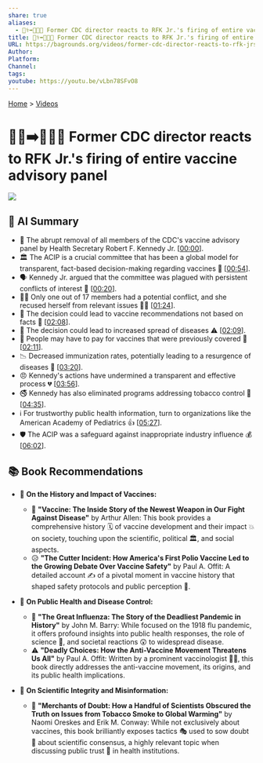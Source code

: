 ```yaml
---
share: true
aliases:
  - 👨‍⚕️➡️😬💉💥 Former CDC director reacts to RFK Jr.'s firing of entire vaccine advisory panel
title: 👨‍⚕️➡️😬💉💥 Former CDC director reacts to RFK Jr.'s firing of entire vaccine advisory panel
URL: https://bagrounds.org/videos/former-cdc-director-reacts-to-rfk-jrs-firing-of-entire-vaccine-advisory-panel
Author: 
Platform: 
Channel: 
tags: 
youtube: https://youtu.be/vLbn78SFvO8
---
```

[Home](../index.md) > [Videos](./index.md)  
# 👨‍⚕️➡️😬💉💥 Former CDC director reacts to RFK Jr.'s firing of entire vaccine advisory panel  
![](https://youtu.be/vLbn78SFvO8)  
  
## 🤖 AI Summary  
* 🚨 The abrupt removal of all members of the CDC's vaccine advisory panel by Health Secretary Robert F. Kennedy Jr. \[[00:00](http://www.youtube.com/watch?v=vLbn78SFvO8&t=0)\].  
* 🏛️ The ACIP is a crucial committee that has been a global model for transparent, fact-based decision-making regarding vaccines 💉 \[[00:54](http://www.youtube.com/watch?v=vLbn78SFvO8&t=54)\].  
* 🗣️ Kennedy Jr. argued that the committee was plagued with persistent conflicts of interest 🤨 \[[00:20](http://www.youtube.com/watch?v=vLbn78SFvO8&t=20)\].  
* 👩‍⚕️ Only one out of 17 members had a potential conflict, and she recused herself from relevant issues 🙅‍♀️ \[[01:24](http://www.youtube.com/watch?v=vLbn78SFvO8&t=84)\].  
* 🤔 The decision could lead to vaccine recommendations not based on facts 🤥 \[[02:08](http://www.youtube.com/watch?v=vLbn78SFvO8&t=128)\].  
* 🦠 The decision could lead to increased spread of diseases ⚠️ \[[02:09](http://www.youtube.com/watch?v=vLbn78SFvO8&t=129)\].  
* 💸 People may have to pay for vaccines that were previously covered 🏥 \[[02:11](http://www.youtube.com/watch?v=vLbn78SFvO8&t=131)\].  
* 📉 Decreased immunization rates, potentially leading to a resurgence of diseases 🤕 \[[03:20](http://www.youtube.com/watch?v=vLbn78SFvO8&t=200)\].  
* 😠 Kennedy's actions have undermined a transparent and effective process 💔 \[[03:56](http://www.youtube.com/watch?v=vLbn78SFvO8&t=236)\].  
* 🚭 Kennedy has also eliminated programs addressing tobacco control 🚬 \[[04:35](http://www.youtube.com/watch?v=vLbn78SFvO8&t=275)\].  
* ℹ️ For trustworthy public health information, turn to organizations like the American Academy of Pediatrics 👍 \[[05:27](http://www.youtube.com/watch?v=vLbn78SFvO8&t=327)\].  
* 🛡️ The ACIP was a safeguard against inappropriate industry influence 💰 \[[06:02](http://www.youtube.com/watch?v=vLbn78SFvO8&t=362)\].  
  
## **📚 Book Recommendations**  
* 📜 **On the History and Impact of Vaccines:**  
    * 💉 **"Vaccine: The Inside Story of the Newest Weapon in Our Fight Against Disease"** by Arthur Allen: This book provides a comprehensive history 🗓️ of vaccine development and their impact 💥 on society, touching upon the scientific, political 🏛️, and social aspects.  
    * 😥 **"The Cutter Incident: How America's First Polio Vaccine Led to the Growing Debate Over Vaccine Safety"** by Paul A. Offit: A detailed account ✍️ of a pivotal moment in vaccine history that shaped safety protocols and public perception 👀.  
  
* 🏥 **On Public Health and Disease Control:**  
    * 🦠 **"The Great Influenza: The Story of the Deadliest Pandemic in History"** by John M. Barry: While focused on the 1918 flu pandemic, it offers profound insights into public health responses, the role of science 🧪, and societal reactions 😲 to widespread disease.  
    * ⚠️ **"Deadly Choices: How the Anti-Vaccine Movement Threatens Us All"** by Paul A. Offit: Written by a prominent vaccinologist 👨‍⚕️, this book directly addresses the anti-vaccine movement, its origins, and its public health implications.  
  
* 🔬 **On Scientific Integrity and Misinformation:**  
    * 🤥 **"Merchants of Doubt: How a Handful of Scientists Obscured the Truth on Issues from Tobacco Smoke to Global Warming"** by Naomi Oreskes and Erik M. Conway: While not exclusively about vaccines, this book brilliantly exposes tactics 🎭 used to sow doubt 🤔 about scientific consensus, a highly relevant topic when discussing public trust 🙏 in health institutions.